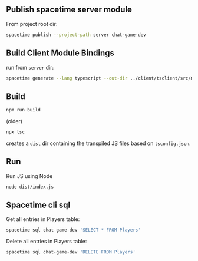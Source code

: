 ## Publish spacetime server module

From project root dir:
```bash
spacetime publish --project-path server chat-game-dev
```


## Build Client Module Bindings

run from `server` dir:
```bash
spacetime generate --lang typescript --out-dir ../client/tsclient/src/module_bindings --project-path ./
```


## Build

```bash
npm run build
```

(older)
```bash
npx tsc
```

creates a `dist` dir containing the transpiled JS files based on `tsconfig.json`.


## Run

Run JS using Node

```bash
node dist/index.js
```


## Spacetime cli sql

Get all entries in Players table:
```bash
spacetime sql chat-game-dev 'SELECT * FROM Players'
```

Delete all entries in Players table:
```bash
spacetime sql chat-game-dev 'DELETE FROM Players'
```
